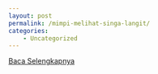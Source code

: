 ```yaml
---
layout: post
permalink: /mimpi-melihat-singa-langit/
categories:
    - Uncategorized
---
```


[Baca Selengkapnya](/08)